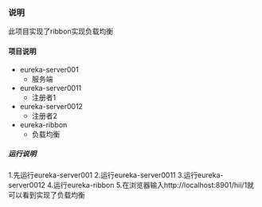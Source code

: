 ### 说明
此项目实现了ribbon实现负载均衡
#### 项目说明
* eureka-server001
    * 服务端
* eureka-server0011
    * 注册者1
* eureka-server0012
    * 注册者2
* eureka-ribbon
    * 负载均衡
##### 运行说明
1.先运行eureka-server001
2.运行eureka-server0011
3.运行eureka-server0012
4.运行eureka-ribbon
5.在浏览器输入http://localhost:8901/hii/1就可以看到实现了负载均衡
